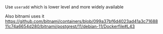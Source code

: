 Use `useradd` which is lower level and more widely available

Also bitnami uses it https://github.com/bitnami/containers/blob/099a37bf6d4023ad41a3c7168811c74a6654d280/bitnami/postgrest/11/debian-11/Dockerfile#L43